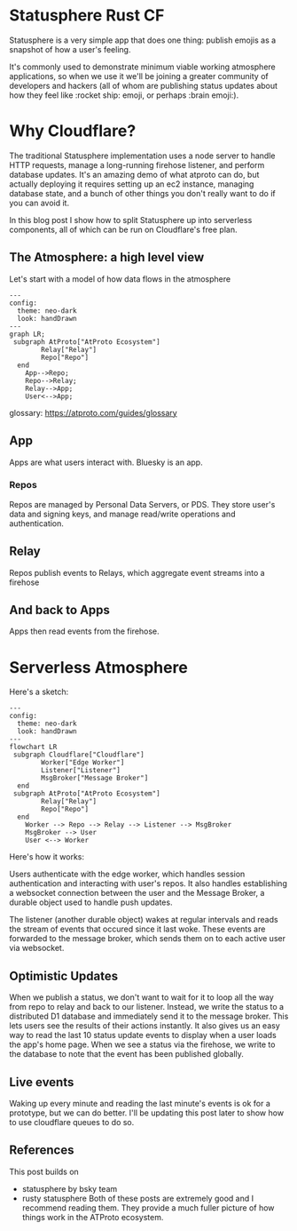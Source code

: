 # Statusphere Rust CF


Statusphere is a very simple app that does one thing: publish emojis as a snapshot of how a user's feeling.

It's commonly used to demonstrate minimum viable working atmosphere applications, so when we use it we'll be joining a greater community of developers and hackers (all of whom are publishing status updates about how they feel like :rocket ship: emoji, or perhaps :brain emoji:).

# Why Cloudflare?

The traditional Statusphere implementation uses a node server to handle HTTP requests, manage a long-running firehose listener, and perform database updates. It's an amazing demo of what atproto can do, but actually deploying it requires setting up an ec2 instance, managing database state, and a bunch of other things you don't really want to do if you can avoid it. 

In this blog post I show how to split Statusphere up into serverless components, all of which can be run on Cloudflare's free plan.


## The Atmosphere: a high level view

Let's start with a model of how data flows in the atmosphere

```mermaid
---
config:
  theme: neo-dark
  look: handDrawn
---
graph LR;
 subgraph AtProto["AtProto Ecosystem"]
        Relay["Relay"]
        Repo["Repo"]
  end
    App-->Repo;
    Repo-->Relay;
    Relay-->App;
    User<-->App;
```


glossary: https://atproto.com/guides/glossary

## App

Apps are what users interact with. Bluesky is an app.

### Repos

Repos are managed by Personal Data Servers, or PDS. They store user's data and signing keys, and manage read/write operations and authentication.

## Relay

Repos publish events to Relays, which aggregate event streams into a firehose

## And back to Apps

Apps then read events from the firehose. 


# Serverless Atmosphere


Here's a sketch:

```mermaid
---
config:
  theme: neo-dark
  look: handDrawn
---
flowchart LR
 subgraph Cloudflare["Cloudflare"]
        Worker["Edge Worker"]
        Listener["Listener"]
        MsgBroker["Message Broker"]
  end
 subgraph AtProto["AtProto Ecosystem"]
        Relay["Relay"]
        Repo["Repo"]
  end
    Worker --> Repo --> Relay --> Listener --> MsgBroker
    MsgBroker --> User
    User <--> Worker
```

Here's how it works: 

Users authenticate with the edge worker, which handles session authentication and interacting with user's repos. It also handles establishing a websocket connection between the user and the Message Broker, a durable object used to handle push updates.

The listener (another durable object) wakes at regular intervals and reads the stream of events that occured since it last woke. These events are forwarded to the message broker, which sends them on to each active user via websocket.

## Optimistic Updates

When we publish a status, we don't want to wait for it to loop all the way from repo to relay and back to our listener. Instead, we write the status to a distributed D1 database and immediately send it to the message broker. This lets users see the results of their actions instantly. It also gives us an easy way to read the last 10 status update events to display when a user loads the app's home page. When we see a status via the firehose, we write to the database to note that the event has been published globally.


## Live events

Waking up every minute and reading the last minute's events is ok for a prototype, but we can do better. I'll be updating this post later to show how to use cloudflare queues to do so.

## References

This post builds on
- statusphere by bsky team
- rusty statusphere
Both of these posts are extremely good and I recommend reading them. They provide a much fuller picture of how things work in the ATProto ecosystem.




<!-- This repo shows how to build a serverless atproto application hosted on Cloudflare's globally distributed platform. This README file is a sketch, and will be updated in the coming days (and eventually, turned into a blog post). -->